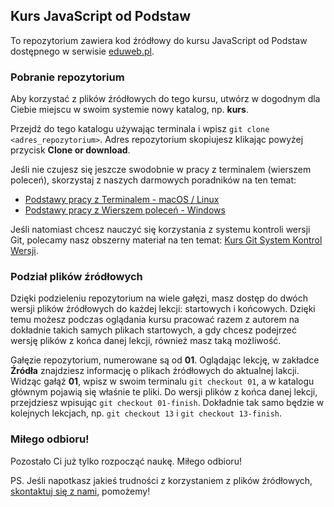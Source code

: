 ## Kurs JavaScript od Podstaw

To repozytorium zawiera kod źródłowy do kursu JavaScript od Podstaw dostępnego w serwisie [eduweb.pl](https://eduweb.pl).

### Pobranie repozytorium

Aby korzystać z plików źródłowych do tego kursu, utwórz w dogodnym dla Ciebie miejscu w swoim systemie nowy katalog, np. **kurs**.

Przejdź do tego katalogu używając terminala i wpisz `git clone <adres_repozytorium>`. Adres repozytorium skopiujesz klikając powyżej przycisk **Clone or download**.

Jeśli nie czujesz się jeszcze swodobnie w pracy z terminalem (wierszem poleceń), skorzystaj z naszych darmowych poradników na ten temat:

- [Podstawy pracy z Terminalem - macOS / Linux](https://www.youtube.com/watch?v=fAuDnN3C64o)
- [Podstawy pracy z Wierszem poleceń - Windows](https://www.youtube.com/watch?v=gohuR6-wT0Y)

Jeśli natomiast chcesz nauczyć się korzystania z systemu kontroli wersji Git, polecamy nasz obszerny materiał na ten temat: [Kurs Git System Kontrol Wersji](https://eduweb.pl/programowanie-i-www/git/git-system-kontroli-wersji).

### Podział plików źródłowych

Dzięki podzieleniu repozytorium na wiele gałęzi, masz dostęp do dwóch wersji plików źródłowych do każdej lekcji: startowych i końcowych. Dzięki temu możesz podczas oglądania kursu pracować razem z autorem na dokładnie takich samych plikach startowych, a gdy chcesz podejrzeć wersję plików z końca danej lekcji, również masz taką możliwość.

Gałęzie repozytorium, numerowane są od **01**. Oglądając lekcję, w zakładce **Źródła** znajdziesz informację o plikach źródłowych do aktualnej lakcji. Widząc gałąź **01**, wpisz w swoim terminalu `git checkout 01`, a w katalogu głównym pojawią się właśnie te pliki. Do wersji plików z końca danej lekcji, przejdziesz wpisując `git checkout 01-finish`. Dokładnie tak samo będzie w kolejnych lekcjach, np. `git checkout 13` i `git checkout 13-finish`.

### Miłego odbioru!

Pozostało Ci już tylko rozpocząć naukę. Miłego odbioru!

PS. Jeśli napotkasz jakieś trudności z korzystaniem z plików źródłowych, [skontaktuj się z nami](https://eduweb.pl/kontakt/), pomożemy!
